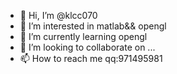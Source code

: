 - 👋 Hi, I’m @klcc070
- 👀 I’m interested in matlab&& opengl
- 🌱 I’m currently learning opengl
- 💞️ I’m looking to collaborate on ...
- 📫 How to reach me qq:971495981

<!---
klcc070/klcc070 is a ✨ special ✨ repository because its `README.md` (this file) appears on your GitHub profile.
You can click the Preview link to take a look at your changes.
--->

